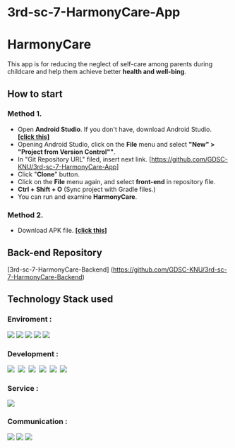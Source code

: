 # 3rd-sc-7-HarmonyCare-App

# HarmonyCare
This app is for reducing the neglect of self-care among parents during childcare and help them achieve better **health and well-bing**.

## How to start
### Method 1.
- Open **Android Studio**. If you don't have, download Android Studio. **[[click this]](https://developer.android.com/studio)**
- Opening Android Studio, click on the **File** menu and select **"New" > "Project from Version Control""**.
- In "Git Repository URL" filed, insert next link. [https://github.com/GDSC-KNU/3rd-sc-7-HarmonyCare-App]
- Click "**Clone**" button.
- Click on the **File** menu again, and select **front-end** in repository file.
- **Ctrl + Shift + O** (Sync project with Gradle files.)
- You can run and examine **HarmonyCare**.

### Method 2.
- Download APK file. **[[click this]](https://github.com/GDSC-KNU/3rd-sc-7-HarmonyCare-App/tree/main/front-end/apk)**


## Back-end Repository
[3rd-sc-7-HarmonyCare-Backend] (https://github.com/GDSC-KNU/3rd-sc-7-HarmonyCare-Backend)

## Technology Stack used
### Enviroment : 
<img src="https://img.shields.io/badge/androidstudio-3DDC84?style=for-the-badge&logo=androidstudio&logoColor=white"/>&nbsp;<img src="https://img.shields.io/badge/intellijidea-0071C5?style=for-the-badge&logo=intellijidea&logoColor=white"/>&nbsp;<img src="https://img.shields.io/badge/Git-F05032?style=for-the-badge&logo=Git&logoColor=white"/>&nbsp;<img src="https://img.shields.io/badge/Github-181717?style=for-the-badge&logo=Github&logoColor=white"/>&nbsp;<img src="https://img.shields.io/badge/Postman-FF6C37?style=for-the-badge&logo=Postman&logoColor=white"/>

### Development :
<img src="https://img.shields.io/badge/springboot-00AF5C?style=for-the-badge&logo=springboot&logoColor=white"/>&nbsp;
<img src="https://img.shields.io/badge/springsecurity-6DB33F?style=for-the-badge&logo=springsecurity&logoColor=white"/>&nbsp;
<img src="https://img.shields.io/badge/mysql-4479A1?style=for-the-badge&logo=mysql&logoColor=white"/>&nbsp;
<img src="https://img.shields.io/badge/Docker-2496ED?style=for-the-badge&logo=Docker&logoColor=white"/>&nbsp;
<img src="https://img.shields.io/badge/kotlin-7F52FF?style=for-the-badge&logo=kotlin&logoColor=white"/>&nbsp;
<img src="https://img.shields.io/badge/java-007396?style=for-the-badge&logo=coffeescript&logoColor=white"> 

### Service : 
<img src="https://img.shields.io/badge/googlecloud-4285F4?style=for-the-badge&logo=googlecloud&logoColor=white"/>

### Communication : 
<img src="https://img.shields.io/badge/Swagger-85EA2D?style=for-the-badge&logo=Swagger&logoColor=white"/>&nbsp;<img src="https://img.shields.io/badge/Notion-000000?style=for-the-badge&logo=Notion&logoColor=white"/>&nbsp;<img src="https://img.shields.io/badge/googlemeet-00897B?style=for-the-badge&logo=googlemeet&logoColor=white"/>

